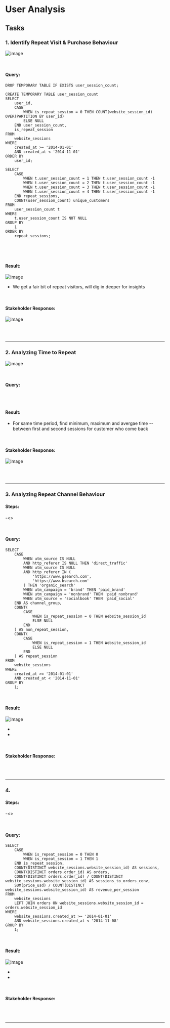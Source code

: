 # User Analysis

## Tasks


### 1. Identify Repeat Visit & Purchase Behaviour

![image](https://github.com/user-attachments/assets/d60671e0-238b-40a7-af0d-73f9f3b8764e)

<br>

#### Query:
```
DROP TEMPORARY TABLE IF EXISTS user_session_count;

CREATE TEMPORARY TABLE user_session_count
SELECT
    user_id,
    CASE
        WHEN is_repeat_session = 0 THEN COUNT(website_session_id) OVER(PARTITION BY user_id)
        ELSE NULL
    END user_session_count,
    is_repeat_session
FROM
    website_sessions
WHERE
    created_at >= '2014-01-01'
    AND created_at < '2014-11-01'
ORDER BY
    user_id;

SELECT
    CASE
        WHEN t.user_session_count = 1 THEN t.user_session_count -1
        WHEN t.user_session_count = 2 THEN t.user_session_count -1
        WHEN t.user_session_count = 3 THEN t.user_session_count -1
        WHEN t.user_session_count = 4 THEN t.user_session_count -1
    END repeat_sessions,
    COUNT(user_session_count) unique_customers
FROM
    user_session_count t
WHERE
    t.user_session_count IS NOT NULL
GROUP BY
    1
ORDER BY
    repeat_sessions;



```

<br>

#### Result:


![image](https://github.com/user-attachments/assets/031c2dd2-3d5c-4418-a3e8-d53efa83da80)

- We get a fair bit of repeat visitors, will dig in deeper for insights

<br>

#### Stakeholder Response:

![image](https://github.com/user-attachments/assets/7f7d0934-ae70-422a-8d62-028455ec502a)

<br>
<br>

***

### 2. Analyzing Time to Repeat

![image](https://github.com/user-attachments/assets/b8611952-c829-4f9d-9782-ace7cc1639d9)


<br>

#### Query:
```

```

<br>

#### Result:

<query results Image>

- For same time period, find minimum, maximum and avergae time
-- between first and second sessions for customer who come back


<br>

#### Stakeholder Response:

![image](https://github.com/user-attachments/assets/981647b6-cf43-44dd-9582-55a18ee09187)


<br>
<br>

***

### 3. Analyzing Repeat Channel Behaviour 

<Question image>

#### Steps:
-<>

<br>

#### Query:
```
SELECT
    CASE
        WHEN utm_source IS NULL
        AND http_referer IS NULL THEN 'direct_traffic'
        WHEN utm_source IS NULL
        AND http_referer IN (
            'https://www.gsearch.com',
            'https://www.bsearch.com'
        ) THEN 'organic_search'
        WHEN utm_campaign = 'brand' THEN 'paid_brand'
        WHEN utm_campaign = 'nonbrand' THEN 'paid_nonbrand'
        WHEN utm_source = 'socialbook' THEN 'paid_social'
    END AS channel_group,
    COUNT(
        CASE
            WHEN is_repeat_session = 0 THEN Website_session_id
            ELSE NULL
        END
    ) AS non_repeat_session,
    COUNT(
        CASE
            WHEN is_repeat_session = 1 THEN Website_session_id
            ELSE NULL
        END
    ) AS repeat_session
FROM
    website_sessions
WHERE
    created_at >= '2014-01-01'
    AND created_at < '2014-11-01'
GROUP BY
    1;

```

<br>

#### Result:

![image](https://github.com/user-attachments/assets/beaa4273-886d-4d3e-ae8b-c1caa794abd4)


- <insights>
- <insights>


<br>

#### Stakeholder Response:

<response Iimage>


<br>
<br>

***


### 4.

<Question image>

#### Steps:
-<>

<br>

#### Query:
```
SELECT
    CASE
        WHEN is_repeat_session = 0 THEN 0
        WHEN is_repeat_session = 1 THEN 1
    END is_repeat_session,
    COUNT(DISTINCT website_sessions.website_session_id) AS sessions,
    COUNT(DISTINCT orders.order_id) AS orders,
    COUNT(DISTINCT orders.order_id) / COUNT(DISTINCT website_sessions.website_session_id) AS sessions_to_orders_conv,
    SUM(price_usd) / COUNT(DISTINCT website_sessions.website_session_id) AS revenue_per_session
FROM
    website_sessions
    LEFT JOIN orders ON website_sessions.website_session_id = orders.website_session_id
WHERE
    website_sessions.created_at >= '2014-01-01'
    AND website_sessions.created_at < '2014-11-08'
GROUP BY
    1;
```

<br>

#### Result:

![image](https://github.com/user-attachments/assets/bd9850a6-9c1b-4f84-8bf8-4d0852a5599e)


- <insights>
- <insights>


<br>

#### Stakeholder Response:

<response Iimage>


<br>
<br>

***
